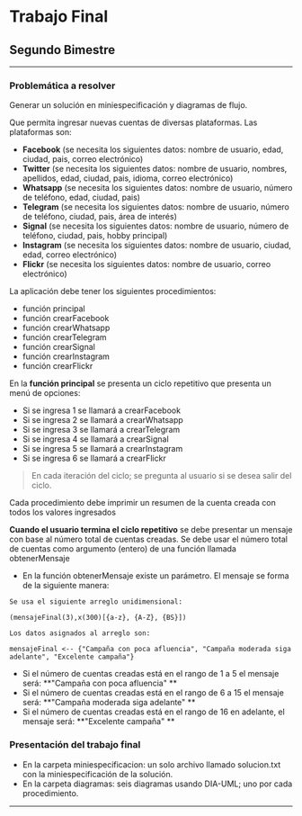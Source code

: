 # Trabajo Final 
## Segundo Bimestre

***

### Problemática a resolver

Generar un solución en miniespecificación y diagramas de flujo. 

Que permita ingresar nuevas cuentas de diversas plataformas. Las plataformas son:

- **Facebook** (se necesita los siguientes datos: nombre de usuario, edad, ciudad, pais, correo electrónico)
- **Twitter** (se necesita los siguientes datos: nombre de usuario, nombres, apellidos, edad, ciudad, pais, idioma, correo electrónico)
- **Whatsapp** (se necesita los siguientes datos: nombre de usuario, número de teléfono, edad, ciudad, pais)
- **Telegram** (se necesita los siguientes datos: nombre de usuario, número de teléfono, ciudad, pais, área de interés)
- **Signal** (se necesita los siguientes datos: nombre de usuario, número de teléfono, ciudad, pais, hobby principal)
- **Instagram** (se necesita los siguientes datos: nombre de usuario, ciudad, edad, correo electrónico)
- **Flickr** (se necesita los siguientes datos: nombre de usuario, correo electrónico)

La aplicación debe tener los siguientes procedimientos:

- función principal
- función crearFacebook
- función crearWhatsapp
- función crearTelegram
- función crearSignal
- función crearInstagram
- función crearFlickr

En la **función principal** se presenta un ciclo repetitivo que presenta un menú de opciones:

- Si se ingresa 1 se llamará a crearFacebook
- Si se ingresa 2 se llamará a crearWhatsapp
- Si se ingresa 3 se llamará a crearTelegram
- Si se ingresa 4 se llamará a crearSignal
- Si se ingresa 5 se llamará a crearInstagram
- Si se ingresa 6 se llamará a crearFlickr

>En cada iteración del ciclo; se pregunta al usuario si se desea salir del ciclo.

Cada procedimiento debe imprimir un resumen de la cuenta creada con todos los valores ingresados

**Cuando el usuario termina el ciclo repetitivo** se debe presentar un mensaje con base al número total de cuentas creadas. Se debe usar el número total de cuentas como argumento (entero) de una función llamada obtenerMensaje

- En la función obtenerMensaje existe un parámetro. El mensaje se forma de la siguiente manera:
```
Se usa el siguiente arreglo unidimensional:  

(mensajeFinal(3),x(300)[{a-z}, {A-Z}, {BS}])

Los datos asignados al arreglo son:

mensajeFinal <-- {"Campaña con poca afluencia", "Campaña moderada siga adelante", "Excelente campaña"}
```

- Si el número de cuentas creadas está en el rango de 1 a 5 el mensaje será: **"Campaña con poca afluencia" **
- Si el número de cuentas creadas está en el rango de 6 a 15 el mensaje será: **"Campaña moderada siga adelante" **
- Si el número de cuentas creadas está en el rango de 16 en adelante, el mensaje será: **"Excelente campaña" **

### Presentación del trabajo final
- En la carpeta miniespecificacion: un solo archivo llamado solucion.txt con la miniespecificación de la solución.
- En la carpeta diagramas: seis diagramas usando DIA-UML; uno por cada procedimiento.


***
